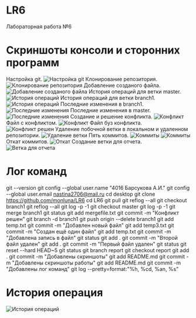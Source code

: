 # LR6
Лабораторная работа №6
# Скриншоты консоли и сторонних программ
Настройка git.
![Настройка git](/imades/1.png)
Клонирование репозитория.
![Клонирование репозитория](/imades/2.png)
Добавление созданого файла.
![Добавление созданого файла](/imades/3.png)
История операций для ветки master.
![История операций](/imades/4.png)
История операций для ветки branch1.
![История операций](/imades/5.png)
Последние изменения в branch1.
![Последние изменения](/imades/6.png)
Последние изменения в master.
![Последние изменения](/imades/7.png)
Создание и решение конфликта.
![Конфликт](/imades/8.png)
Файл с конфликтом.
![Конфликт](/imades/блокнот1.png)
Файл буз конфликта.
![Конфликт решен](/imades/блокнот2.png)
Удаление побочной ветки в локальном и удаленном репозитории. 
![Удаление ветки](/imades/9.png)
Пять коммитов.
![Коммиты](/imades/10.png)
![Коммиты](/imades/11.png)
Откат коммитов.
![Откат](/imades/12.png)
Создание ветки для отчета.
![Ветка для отчета](/imades/13.png)
# Лог команд
git --version
git config --global user.name "4016 Барсукова А.И."
git config --global user.email nastina2706@mail.ru
cd desktop
git clone https://github.com/monluna/LR6
cd LR6
git pull
git reflog --all
git checkout branch1
git reflog --all
git log -p -1
git checkout master
git log -p -1
git merge branch1
git status
git add mergefile.txt
git commit -m "Конфликт решен"
git branch -d branch1
git push origin --delete branch1
git add temp.txt
git commit -m "Добавлен новый файл"
git add temp3.txt
git commit -m "Создан ещё один файл"
git add temp.txt
git commit -m "Добавлена запись в файл"
git status
git add .
git commit -m "Второй файл удален"
git add .
git commit -m "Первый файл удален"
git status
git reset --hard HEAD~5
git status
git branch report
git checkout report
git add .
git commit -m "Добавлены скриншоты"
git add README.md
git commit -m "Добавлены скриншоты работы"
git add README.md
git commit -m "Добавлены лог команд"
git log --pretty=format:"%h, %cd, %an, %s"
# История операция
![История операций](/imades/14.png)